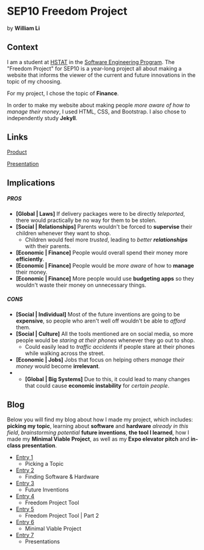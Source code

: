 # SEP10 Freedom Project
by **William Li**

## Context
I am a student at [HSTAT](https://www.hstat.org/) in the [Software Engineering Program](https://hstatsep.github.io/). The "Freedom Project" for SEP10 is a year-long project all about making a website that informs the viewer of the current and future innovations in the topic of my choosing.

For my project, I chose the topic of **Finance**. 

In order to make my website about making people _more aware of how to manage their money_, I used HTML, CSS, and Bootstrap. I also chose to independently study **Jekyll**.

## Links
[Product](https://williaml4292.github.io/sep-10-freedom-project/)

[Presentation](https://docs.google.com/presentation/d/1Wy3WiXNkB_8rEn6tiTTZ2lHe9es2cUCG_L_MTVyOZwY/edit?usp=sharing)

## Implications
##### PROS
* **[Global | Laws]** If delivery packages were to be directly _teleported_, there would practically be no way for them to be stolen.
* **[Social | Relationships]** Parents wouldn't be forced to **supervise** their children whenever they want to shop.
  * Children would feel more _trusted_, leading to _better **relationships**_ with their parents.
* **[Economic | Finance]** People would overall spend their money more **efficiently**.
* **[Economic | Finance]** People would be _more aware_ of how to **manage** their money.
* **[Economic | Finance]** More people would use **budgeting apps** so they wouldn't waste their money on unnecessary things.

##### CONS
* **[Social | Individual]** Most of the future inventions are going to be **expensive**, so people who aren't well off wouldn't be able to _afford_ them.
* **[Social | Culture]** All the tools mentioned are on social media, so more people would be _staring at their phones_ whenever they go out to shop.
  * Could easily lead to *traffic accidents* if people stare at their phones while walking across the street.
* **[Economic | Jobs]** Jobs that focus on helping others _manage their money_ would become **irrelevant**.
*  * **[Global | Big Systems]** Due to this, it could lead to many changes that could cause **economic instability** for _certain people_.
  
## Blog
Below you will find my blog about how I made my project, which includes: **picking my topic**, learning about **software** and **hardware** _already in this field_, _brainstorming potential_ **future inventions**, **the tool I learned**, how I made my **Minimal Viable Project**, as well as my **Expo elevator pitch** and **in-class presentation**.

* [Entry 1](blog/entry01.md)
  * Picking a Topic
* [Entry 2](blog/entry02.md)
  * Finding Software & Hardware
* [Entry 3](blog/entry03.md)
  * Future Inventions
* [Entry 4](blog/entry04.md)
  * Freedom Project Tool
* [Entry 5](blog/entry05.md)
  * Freedom Project Tool | Part 2
* [Entry 6](blog/entry06.md)
  * Minimal Viable Project
* [Entry 7](blog/entry07.md)
  * Presentations

